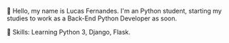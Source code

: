 🤠 Hello, my name is Lucas Fernandes. 
   I'm an Python student, starting my studies to work as a Back-End Python Developer as soon.

🧠 Skills: Learning Python 3, Django, Flask.
